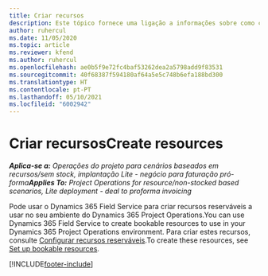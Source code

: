 ```yaml
---
title: Criar recursos
description: Este tópico fornece uma ligação a informações sobre como criar recursos reserváveis.
author: ruhercul
ms.date: 11/05/2020
ms.topic: article
ms.reviewer: kfend
ms.author: ruhercul
ms.openlocfilehash: ae0b5f9e72fc4baf53262dea2a5798add9f83531
ms.sourcegitcommit: 40f68387f594180af64a5e5c748b6efa188bd300
ms.translationtype: HT
ms.contentlocale: pt-PT
ms.lasthandoff: 05/10/2021
ms.locfileid: "6002942"
---
```

# <a name="create-resources"></a><span data-ttu-id="1b8a6-103">Criar recursos</span><span class="sxs-lookup"><span data-stu-id="1b8a6-103">Create resources</span></span>

<span data-ttu-id="1b8a6-104">_**Aplica-se a:** Operações do projeto para cenários baseados em recursos/sem stock, implantação Lite - negócio para faturação pró-forma_</span><span class="sxs-lookup"><span data-stu-id="1b8a6-104">_**Applies To:** Project Operations for resource/non-stocked based scenarios, Lite deployment - deal to proforma invoicing_</span></span>

<span data-ttu-id="1b8a6-105">Pode usar o Dynamics 365 Field Service para criar recursos reserváveis a usar no seu ambiente do Dynamics 365 Project Operations.</span><span class="sxs-lookup"><span data-stu-id="1b8a6-105">You can use Dynamics 365 Field Service to create bookable resources to use in your Dynamics 365 Project Operations environment.</span></span> <span data-ttu-id="1b8a6-106">Para criar estes recursos, consulte [Configurar recursos reserváveis](/dynamics365/field-service/set-up-bookable-resources).</span><span class="sxs-lookup"><span data-stu-id="1b8a6-106">To create these resources, see [Set up bookable resources](/dynamics365/field-service/set-up-bookable-resources).</span></span>


[!INCLUDE[footer-include](../includes/footer-banner.md)]